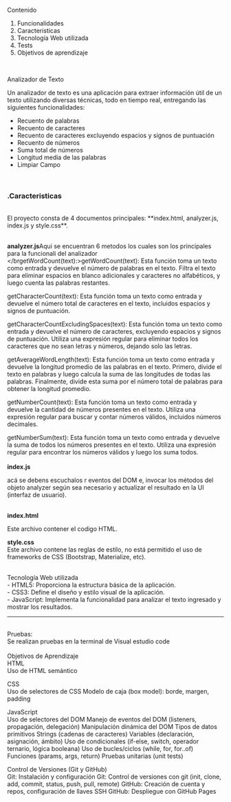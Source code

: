 

Contenido

1. Funcionalidades
1. Caracteristicas
1. Tecnología Web utilizada
1. Tests	
1.  Objetivos de aprendizaje

<br>


 Analizador de Texto

Un analizador de texto es una aplicación para extraer información útil de un texto utilizando diversas técnicas, todo en tiempo real, entregando las siguientes funcionalidades: <br>
- Recuento de palabras
- Recuento de caracteres
- Recuento de caracteres excluyendo espacios y signos de puntuación
- Recuento de números
- Suma total de números
- Longitud media de las palabras
- Limpiar Campo

<br>

### .Caracteristicas
<br>
El proyecto consta de 4 documentos principales: **index.html, analyzer.js, index.js y style.css**.<br>
<br>

**analyzer.js**Aqui se encuentran 6 metodos los cuales son los principales para la funcionali del analizador
<br></brgetWordCount(text):>getWordCount(text): Esta función toma un texto como entrada y devuelve el número de palabras en el texto. Filtra el texto para eliminar espacios en blanco adicionales y caracteres no alfabéticos, y luego cuenta las palabras restantes.

getCharacterCount(text): Esta función toma un texto como entrada y devuelve el número total de caracteres en el texto, incluidos espacios y signos de puntuación.

getCharacterCountExcludingSpaces(text): Esta función toma un texto como entrada y devuelve el número de caracteres, excluyendo espacios y signos de puntuación. Utiliza una expresión regular para eliminar todos los caracteres que no sean letras y números, dejando solo las letras.

getAverageWordLength(text): Esta función toma un texto como entrada y devuelve la longitud promedio de las palabras en el texto. Primero, divide el texto en palabras y luego calcula la suma de las longitudes de todas las palabras. Finalmente, divide esta suma por el número total de palabras para obtener la longitud promedio.

getNumberCount(text): Esta función toma un texto como entrada y devuelve la cantidad de números presentes en el texto. Utiliza una expresión regular para buscar y contar números válidos, incluidos números decimales.

getNumberSum(text): Esta función toma un texto como entrada y devuelve la suma de todos los números presentes en el texto. Utiliza una expresión regular para encontrar los números válidos y luego los suma todos.
<br><br>
**index.js**

 acá se debens escuchalos r eventos del DOM e, invocar los métodos del objeto analyzer según sea necesario y actualizar el resultado en la UI (interfaz de usuario).
<br><br>

**index.html**

Este archivo contener el codigo HTML.
<br>

**style.css**<br>
Este archivo contene las reglas de estilo, no está permitido el uso de frameworks de CSS (Bootstrap, Materialize, etc).
<br>

<br>
Tecnología Web utilizada
<br>
- HTML5: Proporciona la estructura básica de la aplicación.<br>
- CSS3: Define el diseño y estilo visual de la aplicación.<br>
- JavaScript: Implementa la funcionalidad para analizar el texto ingresado y mostrar los resultados.
<br>

------------------------------------------------------------------------------------
<br>
Pruebas:<br>
Se realizan pruebas en la terminal de Visual estudio code
<br>

<br>
Objetivos de Aprendizaje<br>
HTML<br>
 Uso de HTML semántico

CSS<br>
 Uso de selectores de CSS
 Modelo de caja (box model): borde, margen, padding

JavaScript<br>
Uso de selectores del DOM
Manejo de eventos del DOM (listeners, propagación, delegación)
Manipulación dinámica del DOM
Tipos de datos primitivos
Strings (cadenas de caracteres)
Variables (declaración, asignación, ámbito)
Uso de condicionales (if-else, switch, operador ternario, lógica booleana)
Uso de bucles/ciclos (while, for, for..of)
Funciones (params, args, return)
Pruebas unitarias (unit tests)

Control de Versiones (Git y GitHub)<br>
Git: Instalación y configuración
Git: Control de versiones con git (init, clone, add, commit, status, push, pull, remote)
GitHub: Creación de cuenta y repos, configuración de llaves SSH
GitHub: Despliegue con GitHub Pages

 



